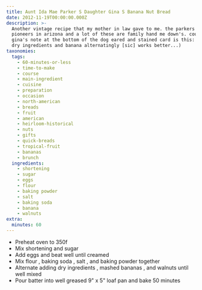 ```yaml
---
title: Aunt Ida Mae Parker S Daughter Gina S Banana Nut Bread
date: 2012-11-19T00:00:00.000Z
description: >-
  Another vintage recipe that my mother in law gave to me. the parkers were
  pioneers in arizona and a lot of these are family hand me down's. cousin
  gina's note at the bottom of the dog eared and stained card is this: (nb - add
  dry ingredients and banana alternatingly [sic] works better...)
taxonomies:
  tags:
    - 60-minutes-or-less
    - time-to-make
    - course
    - main-ingredient
    - cuisine
    - preparation
    - occasion
    - north-american
    - breads
    - fruit
    - american
    - heirloom-historical
    - nuts
    - gifts
    - quick-breads
    - tropical-fruit
    - bananas
    - brunch
  ingredients:
    - shortening
    - sugar
    - eggs
    - flour
    - baking powder
    - salt
    - baking soda
    - banana
    - walnuts
extra:
  minutes: 60
---
```

 - Preheat oven to 350f
 - Mix shortening and sugar
 - Add eggs and beat well until creamed
 - Mix flour , baking soda , salt , and baking powder together
 - Alternate adding dry ingredients , mashed bananas , and walnuts until well mixed
 - Pour batter into well greased 9" x 5" loaf pan and bake 50 minutes
